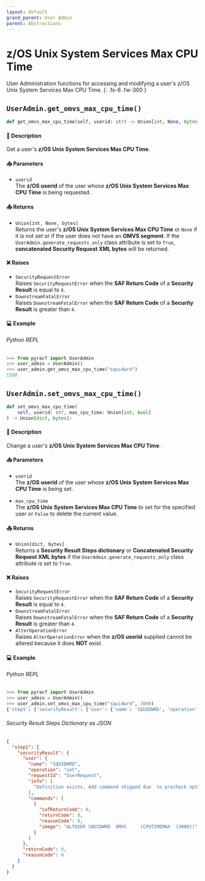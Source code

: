 ```yaml
---
layout: default
grand_parent: User Admin
parent: Abstractions
---
```


# z/OS Unix System Services Max CPU Time

User Administration functions for accessing and modifying a user's z/OS Unix System Services Max CPU Time. 
{: .fs-6 .fw-300 }

## `UserAdmin.get_omvs_max_cpu_time()`

```python
def get_omvs_max_cpu_time(self, userid: str) -> Union[int, None, bytes]:
```

#### 📄 Description

Get a user's **z/OS Unix System Services Max CPU Time**.

#### 📥 Parameters
* `userid`<br>
  The **z/OS userid** of the user whose **z/OS Unix System Services Max CPU Time** is being requested.

#### 📤 Returns
* `Union[int, None, bytes]`<br>
  Returns the user's **z/OS Unix System Services Max CPU Time** or `None` if it is not set or if the user does not have an **OMVS segment**. If the `UserAdmin.generate_requests_only` class attribute is set to `True`, **concatenated Security Request XML bytes** will be returned.

#### ❌ Raises
* `SecurityRequestError`<br>
  Raises `SecurityRequestError` when the **SAF Return Code** of a **Security Result** is equal to `4`.
* `DownstreamFatalError`<br>
  Raises `DownstreamFatalError` when the **SAF Return Code** of a **Security Result** is greater than `4`.

#### 💻 Example

###### Python REPL
```python
>>> from pyracf import UserAdmin
>>> user_admin = UserAdmin()
>>> user_admin.get_omvs_max_cpu_time("squidwrd")
1500
```

## `UserAdmin.set_omvs_max_cpu_time()`

```python
def set_omvs_max_cpu_time(
    self, userid: str, max_cpu_time: Union[int, bool]
) -> Union[dict, bytes]:
```

#### 📄 Description

Change a user's **z/OS Unix System Services Max CPU Time**.

#### 📥 Parameters
* `userid`<br>
  The **z/OS userid** of the user whose **z/OS Unix System Services Max CPU Time** is being set.

* `max_cpu_time`<br>
  The **z/OS Unix System Services Max CPU Time** to set for the specified user or `False` to delete the current value.

#### 📤 Returns
* `Union[dict, bytes]`<br>
  Returns a **Security Result Steps dictionary** or **Concatenated Security Request XML bytes** if the `UserAdmin.generate_requests_only` class attribute is set to `True`.

#### ❌ Raises
* `SecurityRequestError`<br>
  Raises `SecurityRequestError` when the **SAF Return Code** of a **Security Result** is equal to `4`.
* `DownstreamFatalError`<br>
  Raises `DownstreamFatalError` when the **SAF Return Code** of a **Security Result** is greater than `4`.
* `AlterOperationError`<br>
  Raises `AlterOperationError` when the **z/OS userid** supplied cannot be altered because it does **NOT** exist.

#### 💻 Example

###### Python REPL
```python
>>> from pyracf import UserAdmin
>>> user_admin = UserAdmin()
>>> user_admin.set_omvs_max_cpu_time("squidwrd", 3000)
{'step1': {'securityResult': {'user': {'name': 'SQUIDWRD', 'operation': 'set', 'requestId': 'UserRequest', 'info': ['Definition exists. Add command skipped due  to precheck option'], 'commands': [{'safReturnCode': 0, 'returnCode': 0, 'reasonCode': 0, 'image': 'ALTUSER SQUIDWRD  OMVS     (CPUTIMEMAX  (3000))'}]}, 'returnCode': 0, 'reasonCode': 0, 'runningUserid': 'testuser'}}}
```

###### Security Result Steps Dictionary as JSON
```json
{
  "step1": {
    "securityResult": {
      "user": {
        "name": "SQUIDWRD",
        "operation": "set",
        "requestId": "UserRequest",
        "info": [
          "Definition exists. Add command skipped due  to precheck option"
        ],
        "commands": [
          {
            "safReturnCode": 0,
            "returnCode": 0,
            "reasonCode": 0,
            "image": "ALTUSER SQUIDWRD  OMVS     (CPUTIMEMAX  (3000))"
          }
        ]
      },
      "returnCode": 0,
      "reasonCode": 0
    }
  }
}
```